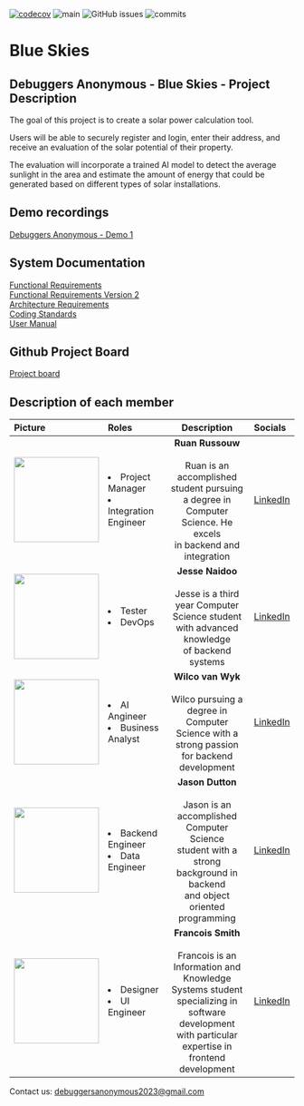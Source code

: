[![codecov](https://codecov.io/github/COS301-SE-2023/Blue-Skies/branch/main/graph/badge.svg?token=DEFDH7DDQO)](https://codecov.io/github/COS301-SE-2023/Blue-Skies)
![main](https://github.com/COS301-SE-2023/Blue-Skies/actions/workflows/UnitTesting.yml/badge.svg?branch=main)
![GitHub issues](https://img.shields.io/github/issues/COS301-SE-2023/Blue-Skies)
![commits](https://badgen.net/github/commits/COS301-SE-2023/Blue-Skies/main)


# Blue Skies
## Debuggers Anonymous - Blue Skies - Project Description
The goal of this project is to create a solar power calculation tool.

Users will be able to securely register and login, enter their address, and receive an evaluation of the solar potential of their property. 

The evaluation will incorporate a trained AI model to detect the average sunlight in the area and estimate the amount of energy that could be generated based on different types of solar installations.

## Demo recordings
 <a href="https://drive.google.com/file/d/1Xgv28BjxR3WmmBX1pDHfHS8kiyigUfJt/view?usp=share_link">Debuggers Anonymous - Demo 1</a><br>

## System Documentation
<a href="https://github.com/COS301-SE-2023/Blue-Skies/blob/main/docs/other/Software%20Requirements%20Specification.pdf">Functional Requirements</a><br>
<a href="https://github.com/COS301-SE-2023/Blue-Skies/blob/main/docs/other/Software%20Requirements%20Specification%20Version%202.pdf">Functional Requirements Version 2</a><br>
<a href="https://github.com/COS301-SE-2023/Blue-Skies/blob/main/docs/other/Architectural%20Requirements.pdf">Architecture Requirements<a><br>
<a href="https://github.com/COS301-SE-2023/Blue-Skies/blob/main/docs/other/Coding%20Standards.pdf">Coding Standards</a><br>
<a href="https://github.com/COS301-SE-2023/Blue-Skies/blob/main/docs/other/User%20Manual.pdf">User Manual</a><br>

## Github Project Board
<a href="https://github.com/orgs/COS301-SE-2023/projects/10">Project board</a>

## Description of each member
| Picture        | Roles | Description  | Socials |
| :------------- |:---|:--------------:| :-- |
| <img src="https://avatars.githubusercontent.com/u/112243059?v=4" width="150"> |<li>Project Manager<li>Integration Engineer| <b>Ruan Russouw</b><br><br> Ruan is an accomplished student pursuing<br> a degree in Computer Science. He excels<br> in backend and integration| <a href="https://www.linkedin.com/in/ruan-rossouw-b7a442267/">LinkedIn</a> |
| <img src="https://avatars.githubusercontent.com/u/52546401?v=4" width="150">  |<li>Tester <li>DevOps| <b>Jesse Naidoo</b><br><br> Jesse is a third year Computer <br>Science student with advanced knowledge<br> of backend systems| <a href="https://www.linkedin.com/in/jesse-naidoo-348574206/">LinkedIn</a> |
| <img src="https://avatars.githubusercontent.com/u/104772223?v=4" width="150"> |<li>AI Angineer<li>Business Analyst| <b>Wilco van Wyk</b><br><br>Wilco pursuing a degree in Computer <br> Science with a strong passion<br> for backend development | <a href="https://www.linkedin.com/in/wilco-van-wyk-5b7130268/">LinkedIn</a> |
| <img src="https://avatars.githubusercontent.com/u/105843184?v=4" width="150"> |<li>Backend Engineer <li> Data Engineer| <b>Jason Dutton</b><br><br>Jason is an accomplished Computer Science <br> student with a strong background in backend<br> and object oriented programming | <a href="https://www.linkedin.com/in/jason-dutton-578b5a191/">LinkedIn</a> |
| <img src="https://avatars.githubusercontent.com/u/90509905?v=4" width="150">  |<li>Designer<li>UI Engineer|  <b>Francois Smith</b><br><br>Francois is an Information and Knowledge <br> Systems student specializing in software<br> development with particular expertise in<br> frontend development| <a href="https://www.linkedin.com/in/francois-smith-755a64272">LinkedIn</a> |

Contact us: debuggersanonymous2023@gmail.com
